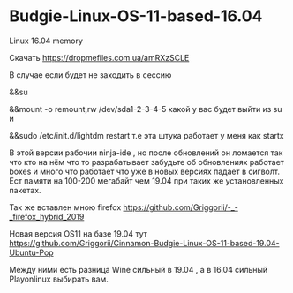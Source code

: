 # Budgie-Linux-OS-11-based-16.04
Linux 16.04 memory

Скачать https://dropmefiles.com.ua/amRXzSCLE

В случае если будет не заходить в сессию 

&&su 

&&mount -o remount,rw /dev/sda1-2-3-4-5 какой у вас будет выйти из su и

&&sudo /etc/init.d/lightdm restart т.е эта штука работает у меня как startx

В этой версии рабочии ninja-ide , но после обновлений он ломается так что кто на нём что то разрабатывает забудьте об обновлениях 
работает boxes и много что работает что уже в новых версиях падает в сигволт. Ест памяти на 100-200 мегабайт чем 19.04 при таких же 
установленных пакетах.

Так же вставлен мною firefox https://github.com/Griggorii/-_-_firefox_hybrid_2019

Новая версия OS11 на базе 19.04 тут https://github.com/Griggorii/Cinnamon-Budgie-Linux-OS-11-based-19.04-Ubuntu-Pop

Между ними есть разница Wine сильный в 19.04 , а в 16.04 сильный Playonlinux выбирать вам.
